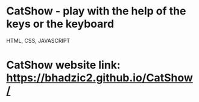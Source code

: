 # CatShow - play with the help of the keys or the keyboard
HTML, CSS, JAVASCRIPT
# CatShow website link: https://bhadzic2.github.io/CatShow/
